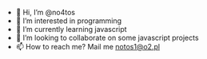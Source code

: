 - 👋 Hi, I’m @no4tos
- 👀 I’m interested in programming
- 🌱 I’m currently learning javascript
- 💞️ I’m looking to collaborate on some javascript projects
- 📫 How to reach me? Mail me notos1@o2.pl

<!---
no4tos/no4tos is a ✨ special ✨ repository because its `README.md` (this file) appears on your GitHub profile.
You can click the Preview link to take a look at your changes.
--->
